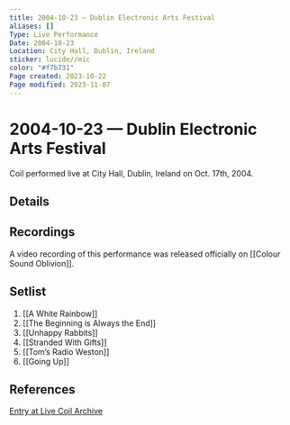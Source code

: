 ```yaml
---
title: 2004-10-23 — Dublin Electronic Arts Festival
aliases: []
Type: Live Performance
Date: 2004-10-23
Location: City Hall, Dublin, Ireland
sticker: lucide//mic
color: "#f7b731"
Page created: 2023-10-22
Page modified: 2023-11-07
---
```


# 2004-10-23 — Dublin Electronic Arts Festival

Coil performed live at City Hall, Dublin, Ireland on Oct. 17th, 2004.

## Details


## Recordings

A video recording of this performance was released officially on [[Colour Sound Oblivion]].

## Setlist
1. [[A White Rainbow]]
2. [[The Beginning is Always the End]]
3. [[Unhappy Rabbits]]
4. [[Stranded With Gifts]]
5. [[Tom’s Radio Weston]]
6. [[Going Up]]

## References

[Entry at Live Coil Archive](https://live-coil-archive.com/2004-2/2004-dublin/)
